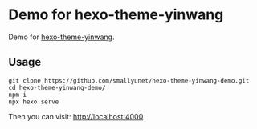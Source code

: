 # Demo for hexo-theme-yinwang 

Demo for [hexo-theme-yinwang](https://github.com/smallyunet/hexo-theme-yinwang).

## Usage

```
git clone https://github.com/smallyunet/hexo-theme-yinwang-demo.git
cd hexo-theme-yinwang-demo/
npm i
npx hexo serve
```

Then you can visit: [http://localhost:4000](http://localhost:4000)
